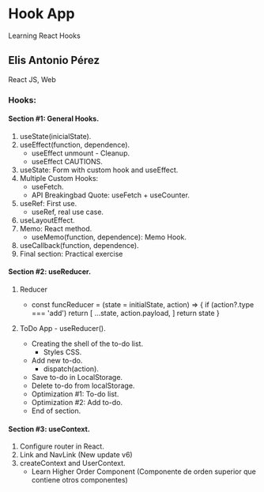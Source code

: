 # Hook App

Learning React Hooks

## Elis Antonio Pérez

React JS, Web

### Hooks:

#### Section #1: General Hooks.
1. useState(inicialState).
2. useEffect(function, dependence).
   - useEffect unmount - Cleanup.
   - useEffect CAUTIONS.
3. useState: Form with custom hook and useEffect.
4. Multiple Custom Hooks:
   - useFetch.
   - API Breakingbad Quote: useFetch + useCounter.
5. useRef: First use.
   - useRef, real use case.
6. useLayoutEffect.
7. Memo: React method.
   - useMemo(function, dependence): Memo Hook.
8. useCallback(function, dependence).
9. Final section: Practical exercise

#### Section #2: useReducer.
1. Reducer
   - const funcReducer = (state = initialState, action) => {
      if (action?.type === 'add')
      return [
         ...state,
         action.payload,
      ]
      return state
   }

2. ToDo App - useReducer().
   - Creating the shell of the to-do list.
      - Styles CSS.
   - Add new to-do.
      - dispatch(action).
   - Save to-do in LocalStorage.
   - Delete to-do from localStorage.
   - Optimization #1: To-do list.
   - Optimization #2: Add to-do.
   - End of section.

#### Section #3: useContext.
1. Configure router in React.
2. Link and NavLink (New update v6)
3. createContext and UserContext.
   - Learn Higher Order Component (Componente de orden superior que contiene otros componentes)
